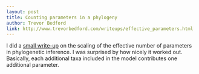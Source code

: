 ```yaml
---
layout: post
title: Counting parameters in a phylogeny
author: Trevor Bedford
link: http://www.trevorbedford.com/writeups/effective_parameters.html
---
```


I did a [small write-up](/writeups/effective_parameters.html) on the scaling of the effective number of parameters in phylogenetic inference.  I was surprised by how nicely it worked out.  Basically, each additional taxa included in the model contributes one additional parameter.

